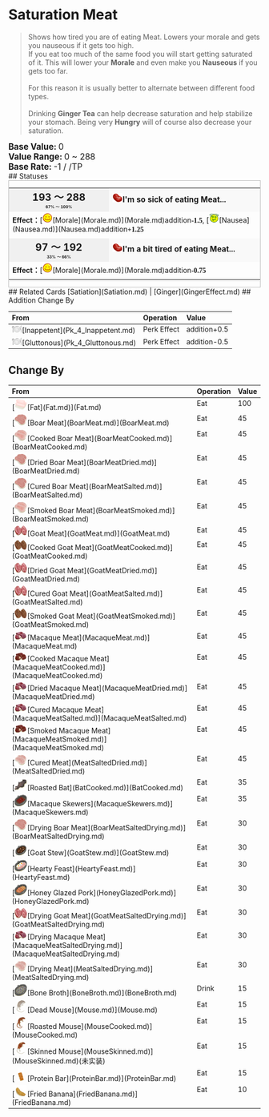 # Saturation Meat  
> Shows how tired you are of eating Meat. Lowers your morale and gets you nauseous if it gets too high.  
> If you eat too much of the same food you will start getting saturated of it. This will lower your <b>Morale</b> and even make you <b>Nauseous</b> if you gets too far.<br><br>For this reason it is usually better to alternate between different food types.<br><br>Drinking <b>Ginger Tea</b> can help decrease saturation and help stabilize your stomach. Being very <b>Hungry</b> will of course also decrease your saturation.  
  
<div style="font-size:1.2em"><b>Base Value: </b> 0 </div>  
<div style="font-size:1.2em"><b>Value Range: </b> 0 ~ 288 </div>  
<div style="font-size:1.2em"><b>Base Rate: </b> -1 / /TP </div>  
## Statuses  
<div  style="border:1px solid #BBB"><table><tr style="height:2em;"><td style="background-color:#F0F0F0;text-align:center;width:180px;font-size:1.4em;font-weight:bold;vertical-align:middle;"><div>193 ～ 288<div><div style="font-size:0.4em">67% ～ 100%</div></td><td colspan=2 style="font-size:1.1em;vertical-align:middle;background-color:#F9F9F9;"><div><b><div style="width:20px;display:inline-block;text-align:center"><img decoding="async" src="Sprite/SaturationMeat.png" href="a.md" style="max-width:20px;max-height:20px;"></div>I'm so sick of eating Meat...</b></div><div style="font-size:0.8em;padding-top:4px;"></div></td></tr><tr><td colspan=2><b>Effect：</b>[<div style="width:20px;display:inline-block;text-align:center"><img decoding="async" src="Sprite/Content.png" href="a.md" style="max-width:20px;max-height:20px;"></div>[Morale](Morale.md)](Morale.md)addition<span style="font-family:ui-monospace"><b>-1.5</b></span>, [<div style="width:20px;display:inline-block;text-align:center"><img decoding="async" src="Sprite/Dizzy.png" href="a.md" style="max-width:20px;max-height:20px;"></div>[Nausea](Nausea.md)](Nausea.md)addition<span style="font-family:ui-monospace"><b>+1.25</b></span></td></tr><tr><td colspan=2></td></tr><tr style="height:2em;"><td style="background-color:#F0F0F0;text-align:center;width:180px;font-size:1.4em;font-weight:bold;vertical-align:middle;"><div>97 ～ 192<div><div style="font-size:0.4em">33% ～ 66%</div></td><td colspan=2 style="font-size:1.1em;vertical-align:middle;background-color:#F9F9F9;"><div><b><div style="width:20px;display:inline-block;text-align:center"><img decoding="async" src="Sprite/SaturationMeat.png" href="a.md" style="max-width:20px;max-height:20px;"></div>I'm a bit tired of eating Meat...</b></div><div style="font-size:0.8em;padding-top:4px;"></div></td></tr><tr><td colspan=2><b>Effect：</b>[<div style="width:20px;display:inline-block;text-align:center"><img decoding="async" src="Sprite/Content.png" href="a.md" style="max-width:20px;max-height:20px;"></div>[Morale](Morale.md)](Morale.md)addition<span style="font-family:ui-monospace"><b>-0.75</b></span></td></tr><tr><td colspan=2></td></tr></table></div>  
## Related Cards  
[Satiation](Satiation.md)  |  [Ginger](GingerEffect.md)  
## Addition Change By  
<table class="table table-bordered" data-toggle="table"  ><thead style=""><tr ><th  style="text-align:left;vertical-align:top;"  >From</th><th  style="text-align:left;vertical-align:top;"  >Operation</th><th  style="text-align:left;vertical-align:top;"  >Value</th></tr></thead><tr ><td  style="text-align:left;vertical-align:top;"  ><div style="width:20px;display:inline-block;text-align:center"><img decoding="async" src="Sprite/Appetite.png" href="a.md" style="max-width:20px;max-height:20px;"></div>[Inappetent](Pk_4_Inappetent.md)</td><td  style="text-align:left;vertical-align:top;"  >Perk Effect</td><td  style="text-align:left;vertical-align:top;"  >addition+0.5</td></tr><tr ><td  style="text-align:left;vertical-align:top;"  ><div style="width:20px;display:inline-block;text-align:center"><img decoding="async" src="Sprite/Appetite.png" href="a.md" style="max-width:20px;max-height:20px;"></div>[Gluttonous](Pk_4_Gluttonous.md)</td><td  style="text-align:left;vertical-align:top;"  >Perk Effect</td><td  style="text-align:left;vertical-align:top;"  >addition-0.5</td></tr></tbody></table>  
  
## Change By  
<table class="table table-bordered" data-toggle="table"  ><thead style=""><tr ><th  style="text-align:left;vertical-align:top;"  >From</th><th  style="text-align:left;vertical-align:top;"  >Operation</th><th  style="text-align:left;vertical-align:top;"  data-sortable="true"  >Value</th></tr></thead><tr ><td  style="text-align:left;vertical-align:top;"  >[<div style="width:25px;display:inline-block;text-align:center"><img decoding="async" src="Sprite/Fat.png" href="a.md" style="max-width:25px;max-height:25px;"></div>[Fat](Fat.md)](Fat.md)</td><td  style="text-align:left;vertical-align:top;"  >Eat</td><td  style="text-align:left;vertical-align:top;"  >100</td></tr><tr ><td  style="text-align:left;vertical-align:top;"  >[<div style="width:25px;display:inline-block;text-align:center"><img decoding="async" src="Sprite/PorkRaw.png" href="a.md" style="max-width:25px;max-height:25px;"></div>[Boar Meat](BoarMeat.md)](BoarMeat.md)</td><td  style="text-align:left;vertical-align:top;"  >Eat</td><td  style="text-align:left;vertical-align:top;"  >45</td></tr><tr ><td  style="text-align:left;vertical-align:top;"  >[<div style="width:25px;display:inline-block;text-align:center"><img decoding="async" src="Sprite/Pork.png" href="a.md" style="max-width:25px;max-height:25px;"></div>[Cooked Boar Meat](BoarMeatCooked.md)](BoarMeatCooked.md)</td><td  style="text-align:left;vertical-align:top;"  >Eat</td><td  style="text-align:left;vertical-align:top;"  >45</td></tr><tr ><td  style="text-align:left;vertical-align:top;"  >[<div style="width:25px;display:inline-block;text-align:center"><img decoding="async" src="Sprite/PorkRaw.png" href="a.md" style="max-width:25px;max-height:25px;"></div>[Dried Boar Meat](BoarMeatDried.md)](BoarMeatDried.md)</td><td  style="text-align:left;vertical-align:top;"  >Eat</td><td  style="text-align:left;vertical-align:top;"  >45</td></tr><tr ><td  style="text-align:left;vertical-align:top;"  >[<div style="width:25px;display:inline-block;text-align:center"><img decoding="async" src="Sprite/PorkRaw.png" href="a.md" style="max-width:25px;max-height:25px;"></div>[Cured Boar Meat](BoarMeatSalted.md)](BoarMeatSalted.md)</td><td  style="text-align:left;vertical-align:top;"  >Eat</td><td  style="text-align:left;vertical-align:top;"  >45</td></tr><tr ><td  style="text-align:left;vertical-align:top;"  >[<div style="width:25px;display:inline-block;text-align:center"><img decoding="async" src="Sprite/Pork.png" href="a.md" style="max-width:25px;max-height:25px;"></div>[Smoked Boar Meat](BoarMeatSmoked.md)](BoarMeatSmoked.md)</td><td  style="text-align:left;vertical-align:top;"  >Eat</td><td  style="text-align:left;vertical-align:top;"  >45</td></tr><tr ><td  style="text-align:left;vertical-align:top;"  >[<div style="width:25px;display:inline-block;text-align:center"><img decoding="async" src="Sprite/GoatMeat.png" href="a.md" style="max-width:25px;max-height:25px;"></div>[Goat Meat](GoatMeat.md)](GoatMeat.md)</td><td  style="text-align:left;vertical-align:top;"  >Eat</td><td  style="text-align:left;vertical-align:top;"  >45</td></tr><tr ><td  style="text-align:left;vertical-align:top;"  >[<div style="width:25px;display:inline-block;text-align:center"><img decoding="async" src="Sprite/GoatMeatCooked.png" href="a.md" style="max-width:25px;max-height:25px;"></div>[Cooked Goat Meat](GoatMeatCooked.md)](GoatMeatCooked.md)</td><td  style="text-align:left;vertical-align:top;"  >Eat</td><td  style="text-align:left;vertical-align:top;"  >45</td></tr><tr ><td  style="text-align:left;vertical-align:top;"  >[<div style="width:25px;display:inline-block;text-align:center"><img decoding="async" src="Sprite/GoatMeat.png" href="a.md" style="max-width:25px;max-height:25px;"></div>[Dried Goat Meat](GoatMeatDried.md)](GoatMeatDried.md)</td><td  style="text-align:left;vertical-align:top;"  >Eat</td><td  style="text-align:left;vertical-align:top;"  >45</td></tr><tr ><td  style="text-align:left;vertical-align:top;"  >[<div style="width:25px;display:inline-block;text-align:center"><img decoding="async" src="Sprite/GoatMeat.png" href="a.md" style="max-width:25px;max-height:25px;"></div>[Cured Goat Meat](GoatMeatSalted.md)](GoatMeatSalted.md)</td><td  style="text-align:left;vertical-align:top;"  >Eat</td><td  style="text-align:left;vertical-align:top;"  >45</td></tr><tr ><td  style="text-align:left;vertical-align:top;"  >[<div style="width:25px;display:inline-block;text-align:center"><img decoding="async" src="Sprite/GoatMeatCooked.png" href="a.md" style="max-width:25px;max-height:25px;"></div>[Smoked Goat Meat](GoatMeatSmoked.md)](GoatMeatSmoked.md)</td><td  style="text-align:left;vertical-align:top;"  >Eat</td><td  style="text-align:left;vertical-align:top;"  >45</td></tr><tr ><td  style="text-align:left;vertical-align:top;"  >[<div style="width:25px;display:inline-block;text-align:center"><img decoding="async" src="Sprite/MonkeyMeat.png" href="a.md" style="max-width:25px;max-height:25px;"></div>[Macaque Meat](MacaqueMeat.md)](MacaqueMeat.md)</td><td  style="text-align:left;vertical-align:top;"  >Eat</td><td  style="text-align:left;vertical-align:top;"  >45</td></tr><tr ><td  style="text-align:left;vertical-align:top;"  >[<div style="width:25px;display:inline-block;text-align:center"><img decoding="async" src="Sprite/MonkeyMeatCooked.png" href="a.md" style="max-width:25px;max-height:25px;"></div>[Cooked Macaque Meat](MacaqueMeatCooked.md)](MacaqueMeatCooked.md)</td><td  style="text-align:left;vertical-align:top;"  >Eat</td><td  style="text-align:left;vertical-align:top;"  >45</td></tr><tr ><td  style="text-align:left;vertical-align:top;"  >[<div style="width:25px;display:inline-block;text-align:center"><img decoding="async" src="Sprite/MonkeyMeat.png" href="a.md" style="max-width:25px;max-height:25px;"></div>[Dried Macaque Meat](MacaqueMeatDried.md)](MacaqueMeatDried.md)</td><td  style="text-align:left;vertical-align:top;"  >Eat</td><td  style="text-align:left;vertical-align:top;"  >45</td></tr><tr ><td  style="text-align:left;vertical-align:top;"  >[<div style="width:25px;display:inline-block;text-align:center"><img decoding="async" src="Sprite/MonkeyMeat.png" href="a.md" style="max-width:25px;max-height:25px;"></div>[Cured Macaque Meat](MacaqueMeatSalted.md)](MacaqueMeatSalted.md)</td><td  style="text-align:left;vertical-align:top;"  >Eat</td><td  style="text-align:left;vertical-align:top;"  >45</td></tr><tr ><td  style="text-align:left;vertical-align:top;"  >[<div style="width:25px;display:inline-block;text-align:center"><img decoding="async" src="Sprite/MonkeyMeatCooked.png" href="a.md" style="max-width:25px;max-height:25px;"></div>[Smoked Macaque Meat](MacaqueMeatSmoked.md)](MacaqueMeatSmoked.md)</td><td  style="text-align:left;vertical-align:top;"  >Eat</td><td  style="text-align:left;vertical-align:top;"  >45</td></tr><tr ><td  style="text-align:left;vertical-align:top;"  >[<div style="width:25px;display:inline-block;text-align:center"><img decoding="async" src="Sprite/MeatSalted.png" href="a.md" style="max-width:25px;max-height:25px;"></div>[Cured Meat](MeatSaltedDried.md)](MeatSaltedDried.md)</td><td  style="text-align:left;vertical-align:top;"  >Eat</td><td  style="text-align:left;vertical-align:top;"  >45</td></tr><tr ><td  style="text-align:left;vertical-align:top;"  >[<div style="width:25px;display:inline-block;text-align:center"><img decoding="async" src="Sprite/BatRoasted.png" href="a.md" style="max-width:25px;max-height:25px;"></div>[Roasted Bat](BatCooked.md)](BatCooked.md)</td><td  style="text-align:left;vertical-align:top;"  >Eat</td><td  style="text-align:left;vertical-align:top;"  >35</td></tr><tr ><td  style="text-align:left;vertical-align:top;"  >[<div style="width:25px;display:inline-block;text-align:center"><img decoding="async" src="Sprite/MacaqueSkewers.png" href="a.md" style="max-width:25px;max-height:25px;"></div>[Macaque Skewers](MacaqueSkewers.md)](MacaqueSkewers.md)</td><td  style="text-align:left;vertical-align:top;"  >Eat</td><td  style="text-align:left;vertical-align:top;"  >35</td></tr><tr ><td  style="text-align:left;vertical-align:top;"  >[<div style="width:25px;display:inline-block;text-align:center"><img decoding="async" src="Sprite/PorkRaw.png" href="a.md" style="max-width:25px;max-height:25px;"></div>[Drying Boar Meat](BoarMeatSaltedDrying.md)](BoarMeatSaltedDrying.md)</td><td  style="text-align:left;vertical-align:top;"  >Eat</td><td  style="text-align:left;vertical-align:top;"  >30</td></tr><tr ><td  style="text-align:left;vertical-align:top;"  >[<div style="width:25px;display:inline-block;text-align:center"><img decoding="async" src="Sprite/GoatStew.png" href="a.md" style="max-width:25px;max-height:25px;"></div>[Goat Stew](GoatStew.md)](GoatStew.md)</td><td  style="text-align:left;vertical-align:top;"  >Eat</td><td  style="text-align:left;vertical-align:top;"  >30</td></tr><tr ><td  style="text-align:left;vertical-align:top;"  >[<div style="width:25px;display:inline-block;text-align:center"><img decoding="async" src="Sprite/PorkFeast.png" href="a.md" style="max-width:25px;max-height:25px;"></div>[Hearty Feast](HeartyFeast.md)](HeartyFeast.md)</td><td  style="text-align:left;vertical-align:top;"  >Eat</td><td  style="text-align:left;vertical-align:top;"  >30</td></tr><tr ><td  style="text-align:left;vertical-align:top;"  >[<div style="width:25px;display:inline-block;text-align:center"><img decoding="async" src="Sprite/HoneyGlazedPork.png" href="a.md" style="max-width:25px;max-height:25px;"></div>[Honey Glazed Pork](HoneyGlazedPork.md)](HoneyGlazedPork.md)</td><td  style="text-align:left;vertical-align:top;"  >Eat</td><td  style="text-align:left;vertical-align:top;"  >30</td></tr><tr ><td  style="text-align:left;vertical-align:top;"  >[<div style="width:25px;display:inline-block;text-align:center"><img decoding="async" src="Sprite/GoatMeat.png" href="a.md" style="max-width:25px;max-height:25px;"></div>[Drying Goat Meat](GoatMeatSaltedDrying.md)](GoatMeatSaltedDrying.md)</td><td  style="text-align:left;vertical-align:top;"  >Eat</td><td  style="text-align:left;vertical-align:top;"  >30</td></tr><tr ><td  style="text-align:left;vertical-align:top;"  >[<div style="width:25px;display:inline-block;text-align:center"><img decoding="async" src="Sprite/MonkeyMeat.png" href="a.md" style="max-width:25px;max-height:25px;"></div>[Drying Macaque Meat](MacaqueMeatSaltedDrying.md)](MacaqueMeatSaltedDrying.md)</td><td  style="text-align:left;vertical-align:top;"  >Eat</td><td  style="text-align:left;vertical-align:top;"  >30</td></tr><tr ><td  style="text-align:left;vertical-align:top;"  >[<div style="width:25px;display:inline-block;text-align:center"><img decoding="async" src="Sprite/MeatSalted.png" href="a.md" style="max-width:25px;max-height:25px;"></div>[Drying Meat](MeatSaltedDrying.md)](MeatSaltedDrying.md)</td><td  style="text-align:left;vertical-align:top;"  >Eat</td><td  style="text-align:left;vertical-align:top;"  >30</td></tr><tr ><td  style="text-align:left;vertical-align:top;"  >[<div style="width:25px;display:inline-block;text-align:center"><img decoding="async" src="Sprite/ScrappySoup.png" href="a.md" style="max-width:25px;max-height:25px;"></div>[Bone Broth](BoneBroth.md)](BoneBroth.md)</td><td  style="text-align:left;vertical-align:top;"  >Drink</td><td  style="text-align:left;vertical-align:top;"  >15</td></tr><tr ><td  style="text-align:left;vertical-align:top;"  >[<div style="width:25px;display:inline-block;text-align:center"><img decoding="async" src="Sprite/Mouse.png" href="a.md" style="max-width:25px;max-height:25px;"></div>[Dead Mouse](Mouse.md)](Mouse.md)</td><td  style="text-align:left;vertical-align:top;"  >Eat</td><td  style="text-align:left;vertical-align:top;"  >15</td></tr><tr ><td  style="text-align:left;vertical-align:top;"  >[<div style="width:25px;display:inline-block;text-align:center"><img decoding="async" src="Sprite/MouseRoasted.png" href="a.md" style="max-width:25px;max-height:25px;"></div>[Roasted Mouse](MouseCooked.md)](MouseCooked.md)</td><td  style="text-align:left;vertical-align:top;"  >Eat</td><td  style="text-align:left;vertical-align:top;"  >15</td></tr><tr ><td  style="text-align:left;vertical-align:top;"  >[<div style="width:25px;display:inline-block;text-align:center"><img decoding="async" src="Sprite/MouseSkinned.png" href="a.md" style="max-width:25px;max-height:25px;"></div>[Skinned Mouse](MouseSkinned.md)](MouseSkinned.md)(未实装)</td><td  style="text-align:left;vertical-align:top;"  >Eat</td><td  style="text-align:left;vertical-align:top;"  >15</td></tr><tr ><td  style="text-align:left;vertical-align:top;"  >[<div style="width:25px;display:inline-block;text-align:center"><img decoding="async" src="Sprite/ProteinBar.png" href="a.md" style="max-width:25px;max-height:25px;"></div>[Protein Bar](ProteinBar.md)](ProteinBar.md)</td><td  style="text-align:left;vertical-align:top;"  >Eat</td><td  style="text-align:left;vertical-align:top;"  >15</td></tr><tr ><td  style="text-align:left;vertical-align:top;"  >[<div style="width:25px;display:inline-block;text-align:center"><img decoding="async" src="Sprite/FriedBanana.png" href="a.md" style="max-width:25px;max-height:25px;"></div>[Fried Banana](FriedBanana.md)](FriedBanana.md)</td><td  style="text-align:left;vertical-align:top;"  >Eat</td><td  style="text-align:left;vertical-align:top;"  >10</td></tr></tbody></table>  
  


<script>document.title="Saturation Meat - Card Survival Wiki";</script>